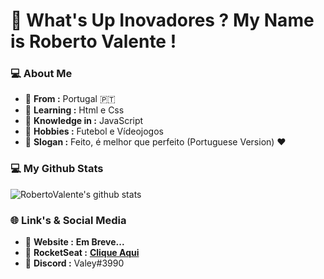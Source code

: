 # 👋 What's Up Inovadores ? My Name is Roberto Valente !

### :computer: About Me

-  📌 **From :** Portugal 🇵🇹
-  📌 **Learning :** Html e Css
-  📌 **Knowledge in :** JavaScript 
-  📌 **Hobbies :** Futebol e Vídeojogos
-  📌 **Slogan :** Feito, é melhor que perfeito (Portuguese Version) :heart: 

### :computer: My Github Stats

![RobertoValente's github stats](https://github-readme-stats.vercel.app/api?username=RobertoValente&show_icons=true)

### 🌐 Link's & Social Media

- 📌 **Website :** **Em Breve...**
- 📌 **RocketSeat :** [**Clique Aqui**](https://app.rocketseat.com.br/me/roberto-valente-06769)
- 📌 **Discord :** Valey#3990
